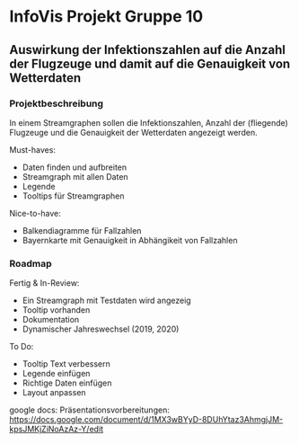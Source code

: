 # InfoVis Projekt Gruppe 10
## Auswirkung der Infektionszahlen auf die Anzahl der Flugzeuge und damit auf die Genauigkeit von Wetterdaten

### Projektbeschreibung

In einem Streamgraphen sollen die Infektionszahlen, Anzahl der (fliegende) Flugzeuge und die Genauigkeit der Wetterdaten angezeigt werden.

Must-haves:
- Daten finden und aufbreiten
- Streamgraph mit allen Daten
- Legende
- Tooltips für Streamgraphen

Nice-to-have:
- Balkendiagramme für Fallzahlen
- Bayernkarte mit Genauigkeit in Abhängikeit von Fallzahlen

### Roadmap

Fertig & In-Review:
- Ein Streamgraph mit Testdaten wird angezeig
- Tooltip vorhanden 
- Dokumentation 
- Dynamischer Jahreswechsel (2019, 2020)

To Do:
- Tooltip Text verbessern
- Legende einfügen
- Richtige Daten einfügen
- Layout anpassen

google docs:
Präsentationsvorbereitungen: https://docs.google.com/document/d/1MX3wBYyD-8DUhYtaz3AhmgjJM-kpsJMKjZiNoAzAz-Y/edit

